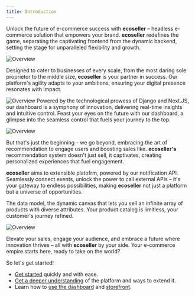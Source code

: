 ```yaml
---
title: Introduction
---
```


Unlock the future of e-commerce success with **ecoseller** – headless e-commerce solution that empowers your brand. **ecoseller** redefines the game, separating the captivating frontend from the dynamic backend, setting the stage for unparalleled flexibility and growth.


![Overview](../../images/ecoseller.io.svg)

Designed to cater to businesses of every scale, from the most daring sole proprietor to the middle size, **ecoseller** is your partner in success. Our platform's agility adapts to your ambitions, ensuring your digital presence resonates with impact.

![Overview](../../images/dashboard/overview.png)
Powered by the technological prowess of Django and Next.JS, our dashboard is a symphony of innovation, delivering real-time insights and intuitive control. Feast your eyes on the future with our dashboard, a glimpse into the seamless control that fuels your journey to the top.


![Overview](../../images/dashboard/catalog_product_edit_media_reorder.gif)

But that's just the beginning – we go beyond, embracing the art of recommendation to engage users and boosting sales like. **ecoseller's** recommendation system doesn't just sell, it captivates, creating personalized experiences that fuel engagement.

**ecoseller** aims to extensible platofrm, powered by our notification API. Seamlessly connect events, unlock the power to call external APIs – it's your gateway to endless possibilities, making **ecoseller** not just a platform but a universe of opportunities.

The data model, the dynamic canvas that lets you sell an infinite array of products with diverse attributes. Your product catalog is limitless, your customer's journey refined.

![Overview](../../images/models_all.png)

Elevate your sales, engage your audience, and embrace a future where innovation thrives – all with **ecoseller** by your side. Your e-commerce empire starts here, ready to take on the world?


So let's get started!
- [Get started](/administration/installation/) quickly and with ease.
- [Get a deeper understanding](/programming/technical-design/) of the platform and ways to extend it.
- Learn how to [use the dashboard](/user/dashboard/) and [storefront](/user/storefront/).

<!-- 
Table of contents:
* TOC
{:toc}

Welcome to the documentation page of **ecoseller**, a cutting-edge open-source e-commerce platform built using the powerful combination of Django Rest Framework and React. Ecoseller offers a comprehensive solution for creating, managing, and optimizing your online store, empowering you to deliver better user experiences and drive business growth with system that ships quickly.

Designed with developers and users in mind, Ecoseller comes bundled with a range of essential features, including an administration panel, a storefront, and an AI-powered recommendation system. This documentation serves as a comprehensive resource, offering detailed guidance on utilizing and customizing multiple aspects of the platform, from the frontend to the backend.

Whether you are an e-commerce entrepreneur, a developer, or a business owner, **ecoseller** provides you with a solid foundation to establish and enhance your online presence. With its modular and scalable architecture, **ecoseller** offers flexibility and extensibility, allowing you to adapt the platform to suit your unique business requirements.

# Key Features
**ecoseller** offers a wide range of powerful features to help you build and manage your online store efficiently.
## Dashboard
The administration dashboard of **ecoseller** provides a user-friendly interface for managing your online store.

## Storefront
**ecoseller's** storefront delivers a visually appealing and intuitive user interface. The storefront can serve as a good starting point for building your own e-commerce storefront or as a reference for creating a custom storefront from scratch.

## AI Recommendation System
Leveraging the power of artificial intelligence, **ecoseller's** recommendation system analyzes user behavior, preferences, and historical data to generate personalized product recommendations. By offering tailored suggestions, you can increase customer satisfaction, boost conversion rates, and drive revenue growth. 

# Documentation Structure

To ensure a seamless onboarding experience and comprehensive guidance, this documentation is divided into three major sections:

## Administation Documentation:
This section provides instructions on installing and configuring Ecoseller. It also covers the process of setting up the administration dashboard and managing the backend operations of your online store such as Elasticsearch product indexing, integrating payment gateways, working with the notification API and more.

## Programming Documentation:
This section focuses on the technical aspects of Ecoseller. It provides detailed information on the architecture, data models, API endpoints (using OpenAPI documentation), and best practices for extending and customizing the platform to meet your specific needs.

## User Documentation:
This section focuses on the user-facing aspects of Ecoseller.
### Storefront Documentation: 
 Instructions on using the storefront, including browsing products, adding products to the cart, and placing orders.
### Dashboard Documentation: 
In this section, you will find comprehensive information on leveraging the administration dashboard of Ecoseller. From configuring settings to managing inventory and browsing through orders, this documentation will guide you through all the necessary steps to efficiently handle the backend operations of your online store.


 -->
